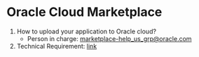 # Oracle Cloud Marketplace

1. How to upload your application to Oracle cloud?
    - Person in charge: marketplace-help_us_grp@oracle.com
2. Technical Requirement: [link]()
